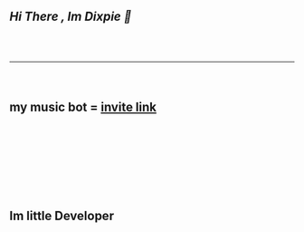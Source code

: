 <div>
<h2><a class="anchor" aria-hidden="true"></svg></a><em>Hi There , Im Dixpie 👋 </em> </p>
 <br>
 <hr>
 <br>
 <p> my music bot  = <a aria-hidden="true" href= "https://discord.com/api/oauth2/authorize?client_id=810888125756211211&permissions=3148800&scope=bot&permissions=70282305&scope=bot" target= "_blank"> invite link </a></p> </em>
<br>
<br>
<br>
<br>
<br>
<p> Im little Developer </p>
      
